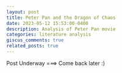 ```yaml
---
layout: post
title: Peter Pan and the Dragon of Chaos
date: 2023-05-12 15:53:00-0400
description: Analysis of Peter Pan movie
categories: literature analysis
giscus_comments: true
related_posts: true
---
```


Post Underway ===> Come back later :)